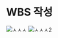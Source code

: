 # WBS 작성

![ㅅㅅㅅ](/uploads/51de7dba0129d42c27722982aa4afd9c/ㅅㅅㅅ.png)
![ㅅㅅㅅ2](/uploads/68cca3d01cd1819faaac3adea008f418/ㅅㅅㅅ2.png)